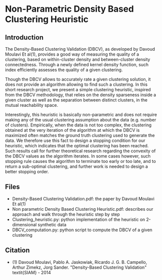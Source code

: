 # Non-Parametric Density Based Clustering Heuristic



## Introduction 

The Density-Based Clustering Validation (DBCV), as developed by Davoud Moulavi Et al(1), provides a good way of measuring the quality of a clustering, based on within-cluster density and between-cluster density connectedness. Through a newly defined kernel density function, such index efficiently assesses the quality of a given clustering.

Though the DBCV allows to accurately rate a given clustering solution, it does not provide an algorithm allowing to find such a clustering. In this short research project, we present a simple clustering heuristic, inspired from the DBCV methodology, that relies on the density sparseness inside a given cluster as well as the separation between distinct clusters, in the mutual reachability space.

Interestingly, this heuristic is basically non-parametric and does not require making any of the usual clustering assumption about the data (e.g. number of clusters). Empirically, when the data is not too complex, the clustering obtained at the very iteration of the algorithm at which the DBCV is maximized often matches the ground truth clustering used to generate the data.
We therefore use this fact to design a stopping condition for our heuristic, which indicates that the optimal clustering has been reached. Such results call for further theoretical research regarding the convexity of the DBCV values as the algorithm iterates. In some cases however, such stopping rule causes the algorithm to terminate too early or too late, and to return a sub-optimal clustering, and further work is needed to design a better stopping order.

## Files

* Density-Based Clustering Validation.pdf: the paper by Davoud Moulavi Et al(1)
* Non parametric Density Based Clustering Heuristic.pdf: describes our approach and walk through the heuristic step by step
* Clustering_heuristic.py: python implementation of the heuristic on 2-dimensional synthetic data
* DBCV_computation.py: python script to compute the DBCV of a given clustering


## Citation
* (1) Davoud Moulavi, Pablo A. Jaskowiak, Ricardo J. G. B. Campello, Arthur Zimekz, Jorg Sander.
"Density-Based Clustering Validation" 
textit{SIAM} - 2014
